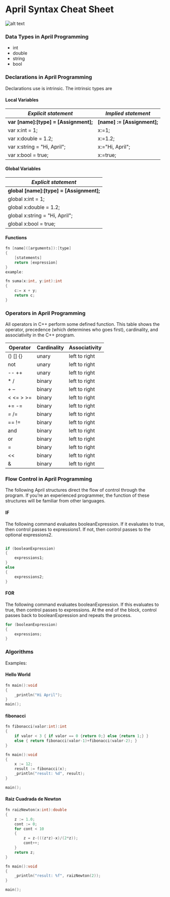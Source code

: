 # April Syntax Cheat Sheet 
![alt text](https://github.com/PandiCornDeveloper/April-Compiler/blob/April-Windows-Pandicorn/d25.png)

### Data Types in April Programming
*    int
*    double
*    string
*    bool

### Declarations in April Programming
Declarations use is intrinsic. The intrinsic types are

#### Local Variables
| *Explicit statement*                  | *Implied statement*         |
|---------------------------------------|-----------------------------|
| **var [name]:[type] = [Assignment];** | **[name] := [Assignment];** |
| var x:int = 1;                        | x:=1;                       |
| var x:double = 1.2;                   | x:=1.2;                     |
| var x:string = "Hi, April";           | x:="Hi, April";             |
| var x:bool = true;                    | x:=true;                    |

#### Global Variables
| *Explicit statement*                     |
|------------------------------------------|
| **global [name]:[type] = [Assignment];** |
| global x:int = 1;                        |
| global x:double = 1.2;                   |
| global x:string = "Hi, April";           |
| global x:bool = true;                    |

#### Functions
```c++
fn [name]([arguments]):[type]
{
    [statements]
    return [expression]
}
example:

fn suma(x:int, y:int):int
{
    c:= x + y;
    return c;
}

```

### Operators in April Programming
All operators in C++ perform some defined function. This table shows the operator, precedence (which determines who goes first), cardinality, and associativity in the C++ program.

| Operator  | Cardinality    | Associativity |
|-----------|----------------|---------------|
| () [] {}  | unary          | left to right |
| not       | unary          | left to right |
| -- ++     | unary	         | left to right |
| * / 	    | binary	     | left to right |
| + –	    | binary	     | left to right |
| < <= > >= | binary	     | left to right |
| += -=	    | binary	     | left to right |
| *=* /=    | binary	     | left to right |
| == !=	    | binary	     | left to right |
| and	    | binary	     | left to right |
| or        | binary	     | left to right |
| =         | binary	     | left to right |
| <<        | binary	     | left to right |
| &         | binary	     | left to right |

### Flow Control in April Programming
The following April structures direct the flow of control through the program. If you’re an experienced programmer, the function of these structures will be familiar from other languages.

#### IF
The following command evaluates booleanExpression. If it evaluates to true, then control passes to expressions1. If not, then control passes to the optional expressions2.

```c++

if (booleanExpression)
{
    expressions1;
}
else
{
    expressions2;
}
```

#### FOR
The following command evaluates booleanExpression. If this evaluates to true, then control passes to expressions. At the end of the block, control passes back to booleanExpression and repeats the process.

```c++
for (booleanExpression)
{
    expressions;
}
```

### Algorithms
Examples: 

#### Hello World
```c++
fn main():void
{
    _println("Hi April");
} 
main();
```

#### fibonacci
```c++
fn fibonacci(valor:int):int
{
    if valor < 3 { if valor == 0 {return 0;} else {return 1;} }
    else { return fibonacci(valor-1)+fibonacci(valor-2); }
}

fn main():void
{
    x := 12;
    result := fibonacci(x);
    _println("result: %d", result);
}

main();
```

#### Raiz Cuadrada de Newton
```c++
fn raizNewton(x:int):double
{
    z := 1.0;
    cont := 0;
    for cont < 10
    {
        z = z-(((z*z)-x)/(2*z));
        cont++;
    }
    return z;
}

fn main():void
{
    _println("result: %f", raizNewton(2));
}

main();
```

